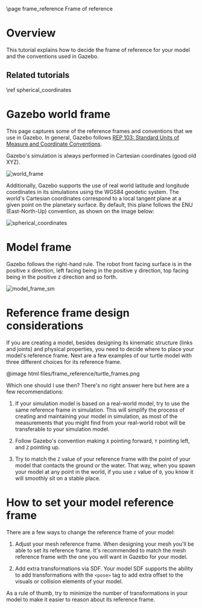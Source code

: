 \page frame_reference Frame of reference

# Overview

This tutorial explains how to decide the frame of reference for your model and
the conventions used in Gazebo.

## Related tutorials

\ref spherical_coordinates

# Gazebo world frame

This page captures some of the reference frames and conventions that we use in
Gazebo. In general, Gazebo follows [REP 103: Standard Units of Measure and
Coordinate Conventions](https://www.ros.org/reps/rep-0103.html).

Gazebo's simulation is always performed in Cartesian coordinates (good old XYZ).

![world_frame](https://user-images.githubusercontent.com/1440739/156785118-225d5973-9837-49d1-8a5b-be402e3c074c.png)

Additionally, Gazebo supports the use of real world latitude and longitude
coordinates in its simulations using the WGS84 geodetic system. The world's
Cartesian coordinates correspond to a local tangent plane at a given point on
the planetary surface. By default, this plane follows the ENU (East-North-Up)
convention, as shown on the image below:

![spherical_coordinates](https://user-images.githubusercontent.com/1440739/156786820-f81d3871-2299-4c3d-a4c2-c1047a4e3b18.png)

# Model frame

Gazebo follows the right-hand rule. The robot front facing surface is in the
positive x direction, left facing being in the positive y direction, top facing
being in the positive z direction and so forth.

![model_frame_sm](https://user-images.githubusercontent.com/1440739/156787618-3795012f-3a77-4048-8a16-94d6ba163f2b.jpg)

# Reference frame design considerations

If you are creating a model, besides designing its kinematic structure (links
and joints) and physical properties, you need to decide where to place your
model's reference frame. Next are a few examples of our turtle model with three
different choices for its reference frame.

@image html files/frame_reference/turtle_frames.png

Which one should I use then? There's no right answer here but here are a few
recommendations:

1. If your simulation model is based on a real-world model, try to use the same
reference frame in simulation. This will simplify the process of creating and
maintaining your model in simulation, as most of the measurements that you might
find from your real-world robot will be transferable to your simulation model.

2. Follow Gazebo's convention making `X` pointing forward, `Y` pointing
left, and `Z` pointing up.

3. Try to match the `Z` value of your reference frame with the point of your
model that contacts the ground or the water. That way, when you spawn your model
at any point in the world, if you use `z` value of `0`, you know it will
smoothly sit on a stable place.

# How to set your model reference frame

There are a few ways to change the reference frame of your model:

1. Adjust your mesh reference frame. When designing your mesh you'll be able to
set its reference frame. It's recommended to match the mesh reference frame with
the one you will want in Gazebo for your model.

2. Add extra transformations via SDF. Your model SDF supports the ability to add
transformations with the `<pose>` tag to add extra offset to the visuals or
collision elements of your model.

As a rule of thumb, try to minimize the number of transformations in your model
to make it easier to reason about its reference frame.
